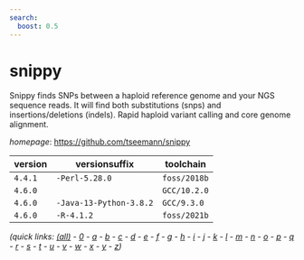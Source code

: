 ```yaml
---
search:
  boost: 0.5
---
```

# snippy

Snippy finds SNPs between a haploid reference genome and your NGS sequence  reads. It will find both substitutions (snps) and insertions/deletions (indels). Rapid haploid variant calling and core genome alignment.

*homepage*: <https://github.com/tseemann/snippy>

version | versionsuffix | toolchain
--------|---------------|----------
``4.4.1`` | ``-Perl-5.28.0`` | ``foss/2018b``
``4.6.0`` |  | ``GCC/10.2.0``
``4.6.0`` | ``-Java-13-Python-3.8.2`` | ``GCC/9.3.0``
``4.6.0`` | ``-R-4.1.2`` | ``foss/2021b``


*(quick links: [(all)](../index.md) - [0](../0/index.md) - [a](../a/index.md) - [b](../b/index.md) - [c](../c/index.md) - [d](../d/index.md) - [e](../e/index.md) - [f](../f/index.md) - [g](../g/index.md) - [h](../h/index.md) - [i](../i/index.md) - [j](../j/index.md) - [k](../k/index.md) - [l](../l/index.md) - [m](../m/index.md) - [n](../n/index.md) - [o](../o/index.md) - [p](../p/index.md) - [q](../q/index.md) - [r](../r/index.md) - [s](../s/index.md) - [t](../t/index.md) - [u](../u/index.md) - [v](../v/index.md) - [w](../w/index.md) - [x](../x/index.md) - [y](../y/index.md) - [z](../z/index.md))*

